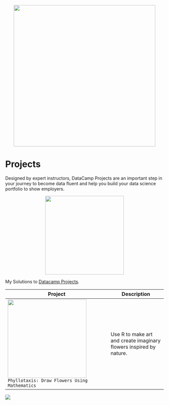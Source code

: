 <p align="center"> 
<img src="https://cdn.datacamp.com/main-app/assets/brand/logos/DataCamp_Horizontal_RGB-d196011f63ebda76dc5c9772425cf9541b8639af842d5e5476ef10f2460ed1e4.png" width="450">
</p>

# Projects


Designed by expert instructors, DataCamp Projects are an important step in your journey to become data fluent and help you build your data science portfolio to show employers.

<p align="center"> 
<img src="https://cdn.datacamp.com/main-app/assets/projects/projects-illustration-fb3e253ea0527cd53aafbd5ed1c4570a5c818c8deba9d0cedceb095bf64cb3fa.svg" width="250">
</p>

My Solutions to [Datacamp Projects](https://www.datacamp.com/profile/veeralakrishna).

| Project | Description |
| --- | --- |
|<img src="https://s3.amazonaws.com/assets.datacamp.com/production/project_62/img/project_image.png" width="250">  `Phyllotaxis: Draw Flowers Using Mathematics`|Use R to make art and create imaginary flowers inspired by nature.|


![](https://s3.amazonaws.com/assets.datacamp.com/production/project_62/img/project_image.png)
